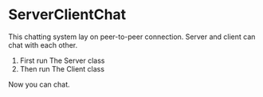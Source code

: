 # ServerClientChat
This chatting system lay on peer-to-peer connection.
Server and client can chat with each other.

1. First run The Server class
1. Then run The Client class

Now you can chat. 
